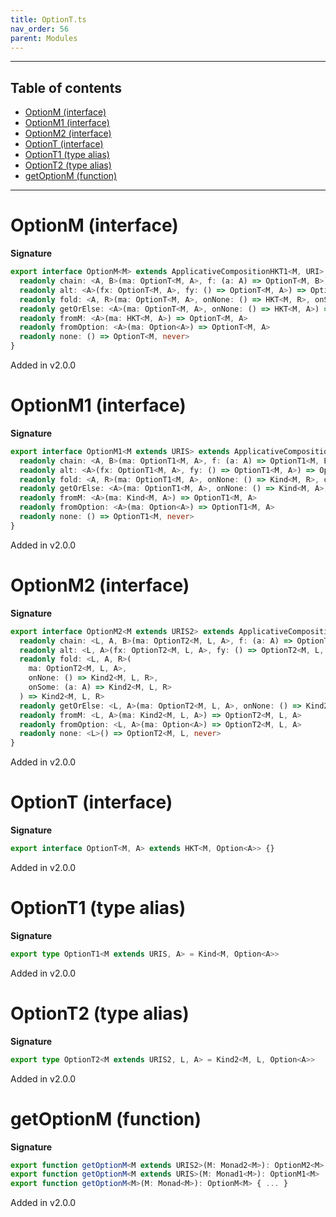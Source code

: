 ```yaml
---
title: OptionT.ts
nav_order: 56
parent: Modules
---
```


---

<h2 class="text-delta">Table of contents</h2>

- [OptionM (interface)](#optionm-interface)
- [OptionM1 (interface)](#optionm1-interface)
- [OptionM2 (interface)](#optionm2-interface)
- [OptionT (interface)](#optiont-interface)
- [OptionT1 (type alias)](#optiont1-type-alias)
- [OptionT2 (type alias)](#optiont2-type-alias)
- [getOptionM (function)](#getoptionm-function)

---

# OptionM (interface)

**Signature**

```ts
export interface OptionM<M> extends ApplicativeCompositionHKT1<M, URI> {
  readonly chain: <A, B>(ma: OptionT<M, A>, f: (a: A) => OptionT<M, B>) => OptionT<M, B>
  readonly alt: <A>(fx: OptionT<M, A>, fy: () => OptionT<M, A>) => OptionT<M, A>
  readonly fold: <A, R>(ma: OptionT<M, A>, onNone: () => HKT<M, R>, onSome: (a: A) => HKT<M, R>) => HKT<M, R>
  readonly getOrElse: <A>(ma: OptionT<M, A>, onNone: () => HKT<M, A>) => HKT<M, A>
  readonly fromM: <A>(ma: HKT<M, A>) => OptionT<M, A>
  readonly fromOption: <A>(ma: Option<A>) => OptionT<M, A>
  readonly none: () => OptionT<M, never>
}
```

Added in v2.0.0

# OptionM1 (interface)

**Signature**

```ts
export interface OptionM1<M extends URIS> extends ApplicativeComposition11<M, URI> {
  readonly chain: <A, B>(ma: OptionT1<M, A>, f: (a: A) => OptionT1<M, B>) => OptionT1<M, B>
  readonly alt: <A>(fx: OptionT1<M, A>, fy: () => OptionT1<M, A>) => OptionT1<M, A>
  readonly fold: <A, R>(ma: OptionT1<M, A>, onNone: () => Kind<M, R>, onSome: (a: A) => Kind<M, R>) => Kind<M, R>
  readonly getOrElse: <A>(ma: OptionT1<M, A>, onNone: () => Kind<M, A>) => Kind<M, A>
  readonly fromM: <A>(ma: Kind<M, A>) => OptionT1<M, A>
  readonly fromOption: <A>(ma: Option<A>) => OptionT1<M, A>
  readonly none: () => OptionT1<M, never>
}
```

Added in v2.0.0

# OptionM2 (interface)

**Signature**

```ts
export interface OptionM2<M extends URIS2> extends ApplicativeComposition21<M, URI> {
  readonly chain: <L, A, B>(ma: OptionT2<M, L, A>, f: (a: A) => OptionT2<M, L, B>) => OptionT2<M, L, B>
  readonly alt: <L, A>(fx: OptionT2<M, L, A>, fy: () => OptionT2<M, L, A>) => OptionT2<M, L, A>
  readonly fold: <L, A, R>(
    ma: OptionT2<M, L, A>,
    onNone: () => Kind2<M, L, R>,
    onSome: (a: A) => Kind2<M, L, R>
  ) => Kind2<M, L, R>
  readonly getOrElse: <L, A>(ma: OptionT2<M, L, A>, onNone: () => Kind2<M, L, A>) => Kind2<M, L, A>
  readonly fromM: <L, A>(ma: Kind2<M, L, A>) => OptionT2<M, L, A>
  readonly fromOption: <L, A>(ma: Option<A>) => OptionT2<M, L, A>
  readonly none: <L>() => OptionT2<M, L, never>
}
```

Added in v2.0.0

# OptionT (interface)

**Signature**

```ts
export interface OptionT<M, A> extends HKT<M, Option<A>> {}
```

Added in v2.0.0

# OptionT1 (type alias)

**Signature**

```ts
export type OptionT1<M extends URIS, A> = Kind<M, Option<A>>
```

Added in v2.0.0

# OptionT2 (type alias)

**Signature**

```ts
export type OptionT2<M extends URIS2, L, A> = Kind2<M, L, Option<A>>
```

Added in v2.0.0

# getOptionM (function)

**Signature**

```ts
export function getOptionM<M extends URIS2>(M: Monad2<M>): OptionM2<M>
export function getOptionM<M extends URIS>(M: Monad1<M>): OptionM1<M>
export function getOptionM<M>(M: Monad<M>): OptionM<M> { ... }
```

Added in v2.0.0
